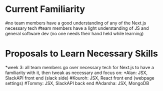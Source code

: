 # Current Familiarity
  #no team members have a good understanding of any of the Next.js necessary tech
  #team members have a light understanding of JS and general software dev (no one needs their hand held while learning)
  
# Proposals to Learn Necessary Skills
  *week 3: all team members go over necessary tech for Next.js to have a familiarity with it, then tweak as necessary and focus on:
    *Alan: JSX, SlackAPI front end (slack side)
    #Kouroh: JSX, React front end (webpage settings)
    #Tommy: JSX, SlackAPI back end 
    #Adarsha: JSX, MongoDB
  
  
